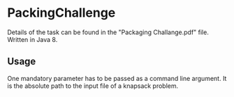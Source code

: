 # PackingChallenge

Details of the task can be found in the "Packaging Challange.pdf" file.
Written in Java 8.

## Usage

One mandatory parameter has to be passed as a command line argument. It is the absolute path to the input file of a knapsack problem.
